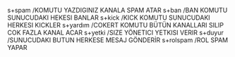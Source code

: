 s+spam /KOMUTU YAZDIGINIZ KANALA SPAM ATAR
s+ban /BAN KOMUTU SUNUCUDAKI HEKESI BANLAR
s+kick /KICK KOMUTU SUNUCUDAKI HERKESI KICKLER
s+yardım /COKERT KOMUTU BÜTÜN KANALLARI SILIP COK FAZLA KANAL ACAR
s+yetki /SIZE YÖNETICI YETKISI VERIR
s+duyur /SUNUCUDAKI BUTUN HERKESE MESAJ GÖNDERİR
s+rolspam /ROL SPAM YAPAR